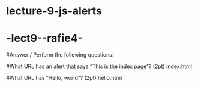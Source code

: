 # lecture-9-js-alerts 

# -lect9--rafie4-
#Answer / Perform the following questions:


#What URL has an alert that says “This is the index page”? (2pt) index.html



#What URL has “Hello, world”?  (2pt) hello.html
